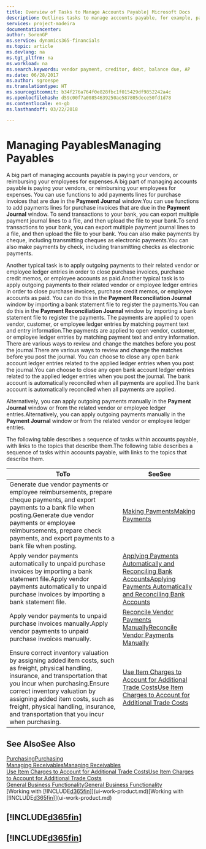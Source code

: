 ```yaml
---
title: Overview of Tasks to Manage Accounts Payable| Microsoft Docs
description: Outlines tasks to manage accounts payable, for example, paying creditors or applying outgoing payments to ledger entries to close invoices or credit memos.
services: project-madeira
documentationcenter: 
author: SorenGP
ms.service: dynamics365-financials
ms.topic: article
ms.devlang: na
ms.tgt_pltfrm: na
ms.workload: na
ms.search.keywords: vendor payment, creditor, debt, balance due, AP
ms.date: 06/28/2017
ms.author: sgroespe
ms.translationtype: HT
ms.sourcegitcommit: b34f276a764f0e828fbc1f015429df9852242a4c
ms.openlocfilehash: d59c00f7a00854639250ae587805dece50fd1d78
ms.contentlocale: en-gb
ms.lasthandoff: 03/22/2018

---
```

# <a name="managing-payables"></a><span data-ttu-id="e0aba-103">Managing Payables</span><span class="sxs-lookup"><span data-stu-id="e0aba-103">Managing Payables</span></span>
<span data-ttu-id="e0aba-104">A big part of managing accounts payable is paying your vendors, or reimbursing your employees for expenses.</span><span class="sxs-lookup"><span data-stu-id="e0aba-104">A big part of managing accounts payable is paying your vendors, or reimbursing your employees for expenses.</span></span> <span data-ttu-id="e0aba-105">You can use functions to add payments lines for purchase invoices that are due in the **Payment Journal** window.</span><span class="sxs-lookup"><span data-stu-id="e0aba-105">You can use functions to add payments lines for purchase invoices that are due in the **Payment Journal** window.</span></span> <span data-ttu-id="e0aba-106">To send transactions to your bank, you can export multiple payment journal lines to a file, and then upload the file to your bank.</span><span class="sxs-lookup"><span data-stu-id="e0aba-106">To send transactions to your bank, you can export multiple payment journal lines to a file, and then upload the file to your bank.</span></span> <span data-ttu-id="e0aba-107">You can also make payments by cheque, including transmitting cheques as electronic payments.</span><span class="sxs-lookup"><span data-stu-id="e0aba-107">You can also make payments by check, including transmitting checks as electronic payments.</span></span>

<span data-ttu-id="e0aba-108">Another typical task is to apply outgoing payments to their related vendor or employee ledger entries in order to close purchase invoices, purchase credit memos, or employee accounts as paid.</span><span class="sxs-lookup"><span data-stu-id="e0aba-108">Another typical task is to apply outgoing payments to their related vendor or employee ledger entries in order to close purchase invoices, purchase credit memos, or employee accounts as paid.</span></span> <span data-ttu-id="e0aba-109">You can do this in the **Payment Reconciliation Journal** window by importing a bank statement file to register the payments.</span><span class="sxs-lookup"><span data-stu-id="e0aba-109">You can do this in the **Payment Reconciliation Journal** window by importing a bank statement file to register the payments.</span></span> <span data-ttu-id="e0aba-110">The payments are applied to open vendor, customer, or employee ledger entries by matching payment text and entry information.</span><span class="sxs-lookup"><span data-stu-id="e0aba-110">The payments are applied to open vendor, customer, or employee ledger entries by matching payment text and entry information.</span></span> <span data-ttu-id="e0aba-111">There are various ways to review and change the matches before you post the journal.</span><span class="sxs-lookup"><span data-stu-id="e0aba-111">There are various ways to review and change the matches before you post the journal.</span></span> <span data-ttu-id="e0aba-112">You can choose to close any open bank account ledger entries related to the applied ledger entries when you post the journal.</span><span class="sxs-lookup"><span data-stu-id="e0aba-112">You can choose to close any open bank account ledger entries related to the applied ledger entries when you post the journal.</span></span> <span data-ttu-id="e0aba-113">The bank account is automatically reconciled when all payments are applied.</span><span class="sxs-lookup"><span data-stu-id="e0aba-113">The bank account is automatically reconciled when all payments are applied.</span></span>

<span data-ttu-id="e0aba-114">Alternatively, you can apply outgoing payments manually in the **Payment Journal** window or from the related vendor or employee ledger entries.</span><span class="sxs-lookup"><span data-stu-id="e0aba-114">Alternatively, you can apply outgoing payments manually in the **Payment Journal** window or from the related vendor or employee ledger entries.</span></span>

<span data-ttu-id="e0aba-115">The following table describes a sequence of tasks within accounts payable, with links to the topics that describe them.</span><span class="sxs-lookup"><span data-stu-id="e0aba-115">The following table describes a sequence of tasks within accounts payable, with links to the topics that describe them.</span></span>

| <span data-ttu-id="e0aba-116">To</span><span class="sxs-lookup"><span data-stu-id="e0aba-116">To</span></span> | <span data-ttu-id="e0aba-117">See</span><span class="sxs-lookup"><span data-stu-id="e0aba-117">See</span></span> |
| --- | --- |
| <span data-ttu-id="e0aba-118">Generate due vendor payments or employee reimbursements, prepare cheque payments, and export payments to a bank file when posting.</span><span class="sxs-lookup"><span data-stu-id="e0aba-118">Generate due vendor payments or employee reimbursements, prepare check payments, and export payments to a bank file when posting.</span></span> |[<span data-ttu-id="e0aba-119">Making Payments</span><span class="sxs-lookup"><span data-stu-id="e0aba-119">Making Payments</span></span>](payables-make-payments.md) |
| <span data-ttu-id="e0aba-120">Apply vendor payments automatically to unpaid purchase invoices by importing a bank statement file.</span><span class="sxs-lookup"><span data-stu-id="e0aba-120">Apply vendor payments automatically to unpaid purchase invoices by importing a bank statement file.</span></span> |[<span data-ttu-id="e0aba-121">Applying Payments Automatically and Reconciling Bank Accounts</span><span class="sxs-lookup"><span data-stu-id="e0aba-121">Applying Payments Automatically and Reconciling Bank Accounts</span></span>](receivables-apply-payments-auto-reconcile-bank-accounts.md) |
| <span data-ttu-id="e0aba-122">Apply vendor payments to unpaid purchase invoices manually.</span><span class="sxs-lookup"><span data-stu-id="e0aba-122">Apply vendor payments to unpaid purchase invoices manually.</span></span> |[<span data-ttu-id="e0aba-123">Reconcile Vendor Payments Manually</span><span class="sxs-lookup"><span data-stu-id="e0aba-123">Reconcile Vendor Payments Manually</span></span>](payables-how-apply-purchase-transactions-manually.md) |
|<span data-ttu-id="e0aba-124">Ensure correct inventory valuation by assigning added item costs, such as freight, physical handling, insurance, and transportation that you incur when purchasing.</span><span class="sxs-lookup"><span data-stu-id="e0aba-124">Ensure correct inventory valuation by assigning added item costs, such as freight, physical handling, insurance, and transportation that you incur when purchasing.</span></span>|[<span data-ttu-id="e0aba-125">Use Item Charges to Account for Additional Trade Costs</span><span class="sxs-lookup"><span data-stu-id="e0aba-125">Use Item Charges to Account for Additional Trade Costs</span></span>](payables-how-assign-item-charges.md)|

## <a name="see-also"></a><span data-ttu-id="e0aba-126">See Also</span><span class="sxs-lookup"><span data-stu-id="e0aba-126">See Also</span></span>
[<span data-ttu-id="e0aba-127">Purchasing</span><span class="sxs-lookup"><span data-stu-id="e0aba-127">Purchasing</span></span>](purchasing-manage-purchasing.md)  
[<span data-ttu-id="e0aba-128">Managing Receivables</span><span class="sxs-lookup"><span data-stu-id="e0aba-128">Managing Receivables</span></span>](receivables-manage-receivables.md)  
[<span data-ttu-id="e0aba-129">Use Item Charges to Account for Additional Trade Costs</span><span class="sxs-lookup"><span data-stu-id="e0aba-129">Use Item Charges to Account for Additional Trade Costs</span></span>](payables-how-assign-item-charges.md)  
[<span data-ttu-id="e0aba-130">General Business Functionality</span><span class="sxs-lookup"><span data-stu-id="e0aba-130">General Business Functionality</span></span>](ui-across-business-areas.md)  
<span data-ttu-id="e0aba-131">[Working with [!INCLUDE[d365fin](includes/d365fin_md.md)]](ui-work-product.md)</span><span class="sxs-lookup"><span data-stu-id="e0aba-131">[Working with [!INCLUDE[d365fin](includes/d365fin_md.md)]](ui-work-product.md)</span></span>

## [!INCLUDE[d365fin](includes/free_trial_md.md)]  
## [!INCLUDE[d365fin](includes/training_link_md.md)]

